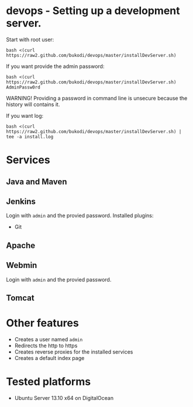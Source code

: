 devops - Setting up a development server.
======

Start with root user:
```
bash <(curl https://raw2.github.com/bukodi/devops/master/installDevServer.sh) 
```

If you want provide the admin password:
```
bash <(curl https://raw2.github.com/bukodi/devops/master/installDevServer.sh) AdminPassw0rd
```
WARNING! Providing a password in command line is unsecure because the history will contains it.

If you want log:
```
bash <(curl https://raw2.github.com/bukodi/devops/master/installDevServer.sh) | tee -a install.log
```

# Services

## Java and Maven

## Jenkins
Login with `admin` and the provied password.
Installed plugins:
- Git

## Apache

## Webmin
Login with `admin` and the provied password.

## Tomcat

# Other features
- Creates a user named `admin`
- Redirects the http to https
- Creates reverse proxies for the installed services
- Creates a default index page  

# Tested platforms
- Ubuntu Server 13.10 x64 on DigitalOcean

